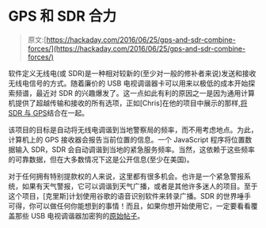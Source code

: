 # GPS 和 SDR 合力

> 原文:[https://hackaday.com/2016/06/25/gps-and-sdr-combine-forces/](https://hackaday.com/2016/06/25/gps-and-sdr-combine-forces/)

软件定义无线电(或 SDR)是一种相对较新的(至少对一般的修补者来说)发送和接收无线电信号的方式。随着廉价的 USB 电视调谐器卡可以用来以极低的成本开始探索频谱，最近对 SDR 的兴趣爆发了。这一点如此有利的原因之一是因为通用计算机提供了超越传输和接收的所有选项，正如[Chris]在他的项目中展示的那样,[将 SDR 与 GPS](https://hackaday.io/project/12321-gps-enabled-sdr-police-scanner)结合在一起。

该项目的目标是自动将无线电调谐到当地警察局的频率，而不用考虑地点。为此，计算机上的 GPS 接收器会报告当前位置的信息。一个 JavaScript 程序将位置数据输入 SDR，SDR 会自动调谐到当地的紧急服务频率。当然，这依赖于这些频率的可靠数据，但在大多数情况下这是公开信息(至少在美国)。

对于任何拥有特别提款权的人来说，这里都有很多机会。也许是一个紧急警报系统，如果有天气警报，它可以调谐到天气广播，或者是其他许多迷人的项目。至于这个项目，[克里斯]计划使用谷歌的语音识别软件来转录广播。SDR 的世界唾手可得，你可以做任何你能想到的事情！而且，如果你想开始使用它，一定要看看覆盖那些 USB 电视调谐器加密狗的[原始帖子](http://hackaday.com/2012/03/30/working-software-defined-radio-with-a-tv-tuner-card/)。